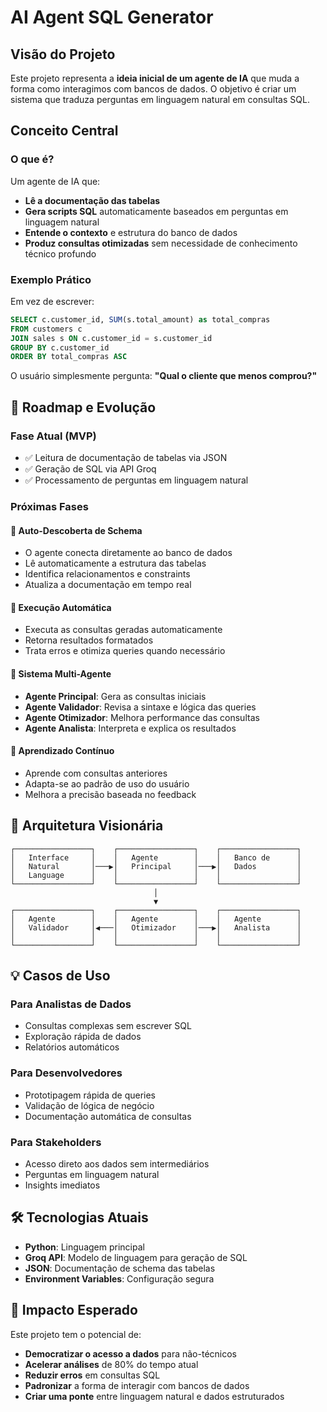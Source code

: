# AI Agent SQL Generator

## Visão do Projeto

Este projeto representa a **ideia inicial de um agente de IA** que muda a forma como interagimos com bancos de dados. O objetivo é criar um sistema que traduza perguntas em linguagem natural em consultas SQL.

## Conceito Central

### O que é?
Um agente de IA que:
- **Lê a documentação das tabelas** 
- **Gera scripts SQL** automaticamente baseados em perguntas em linguagem natural
- **Entende o contexto** e estrutura do banco de dados
- **Produz consultas otimizadas** sem necessidade de conhecimento técnico profundo

### Exemplo Prático
Em vez de escrever:
```sql
SELECT c.customer_id, SUM(s.total_amount) as total_compras
FROM customers c
JOIN sales s ON c.customer_id = s.customer_id
GROUP BY c.customer_id
ORDER BY total_compras ASC
```

O usuário simplesmente pergunta: **"Qual o cliente que menos comprou?"**

## 🔮 Roadmap e Evolução

### Fase Atual (MVP)
- ✅ Leitura de documentação de tabelas via JSON
- ✅ Geração de SQL via API Groq
- ✅ Processamento de perguntas em linguagem natural

### Próximas Fases

#### 🔄 **Auto-Descoberta de Schema**
- O agente conecta diretamente ao banco de dados
- Lê automaticamente a estrutura das tabelas
- Identifica relacionamentos e constraints
- Atualiza a documentação em tempo real

#### 🤖 **Execução Automática**
- Executa as consultas geradas automaticamente
- Retorna resultados formatados
- Trata erros e otimiza queries quando necessário

#### 👥 **Sistema Multi-Agente**
- **Agente Principal**: Gera as consultas iniciais
- **Agente Validador**: Revisa a sintaxe e lógica das queries
- **Agente Otimizador**: Melhora performance das consultas
- **Agente Analista**: Interpreta e explica os resultados

#### 🧠 **Aprendizado Contínuo**
- Aprende com consultas anteriores
- Adapta-se ao padrão de uso do usuário
- Melhora a precisão baseada no feedback

## 🎨 Arquitetura Visionária

```
┌─────────────────┐    ┌─────────────────┐    ┌─────────────────┐
│   Interface     │    │   Agente        │    │   Banco de      │
│   Natural       │───▶│   Principal     │───▶│   Dados         │
│   Language      │    │                 │    │                 │
└─────────────────┘    └─────────────────┘    └─────────────────┘
                                │
                                ▼
┌─────────────────┐    ┌─────────────────┐    ┌─────────────────┐
│   Agente        │    │   Agente        │    │   Agente        │
│   Validador     │◀───│   Otimizador    │───▶│   Analista      │
│                 │    │                 │    │                 │
└─────────────────┘    └─────────────────┘    └─────────────────┘
```

## 💡 Casos de Uso

### Para Analistas de Dados
- Consultas complexas sem escrever SQL
- Exploração rápida de dados
- Relatórios automáticos

### Para Desenvolvedores
- Prototipagem rápida de queries
- Validação de lógica de negócio
- Documentação automática de consultas

### Para Stakeholders
- Acesso direto aos dados sem intermediários
- Perguntas em linguagem natural
- Insights imediatos

## 🛠️ Tecnologias Atuais

- **Python**: Linguagem principal
- **Groq API**: Modelo de linguagem para geração de SQL
- **JSON**: Documentação de schema das tabelas
- **Environment Variables**: Configuração segura

## 🌟 Impacto Esperado

Este projeto tem o potencial de:
- **Democratizar o acesso a dados** para não-técnicos
- **Acelerar análises** de 80% do tempo atual
- **Reduzir erros** em consultas SQL
- **Padronizar** a forma de interagir com bancos de dados
- **Criar uma ponte** entre linguagem natural e dados estruturados
